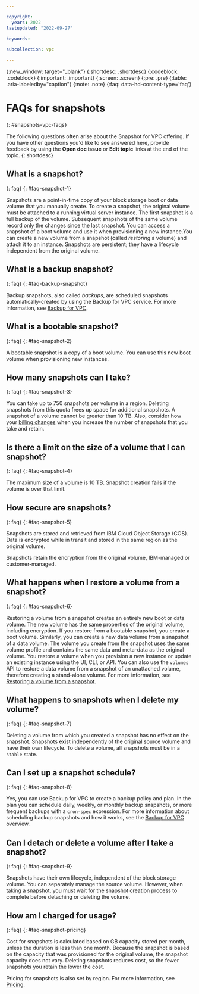 ```yaml
---

copyright:
  years: 2022
lastupdated: "2022-09-27"

keywords:

subcollection: vpc

---
```

{:new_window: target="_blank"}
{:shortdesc: .shortdesc}
{:codeblock: .codeblock}
{:important: .important}
{:screen: .screen}
{:pre: .pre}
{:table: .aria-labeledby="caption"}
{:note: .note}
{:faq: data-hd-content-type='faq'}

# FAQs for snapshots
{: #snapshots-vpc-faqs}

The following questions often arise about the Snapshot for VPC offering. If you have other questions you'd like to see answered here, provide feedback by using the **Open doc issue** or **Edit topic** links at the end of the topic.
{: shortdesc}

## What is a snapshot?
{: faq}
{: #faq-snapshot-1}

Snapshots are a point-in-time copy of your block storage boot or data volume that you manually create. To create a snapshot, the original volume must be attached to a running virtual server instance. The first snapshot is a full backup of the volume. Subsequent snapshots of the same volume record only the changes since the last snapshot. You can access a snapshot of a boot volume and use it when provisioning a new instance.You can create a new volume from a snapshot (called _restoring_ a volume) and attach it to an instance. Snapshots are persistent; they have a lifecycle independent from the original volume.

## What is a backup snapshot?
{: faq}
{: #faq-backup-snapshot}

Backup snapshots, also called _backups_, are scheduled snapshots automatically-created by using the Backup for VPC service. For more information, see [Backup for VPC](/docs/vpc?topic=vpc-backup-service-about).

## What is a bootable snapshot?
{: faq}
{: #faq-snapshot-2}

A bootable snapshot is a copy of a boot volume. You can use this new boot volume when provisioning new instances.

## How many snapshots can I take?
{: faq}
{: #faq-snapshot-3}

You can take up to 750 snapshots per volume in a region. Deleting snapshots from this quota frees up space for additional snapshots.  A snapshot of a volume cannot be greater than 10 TB. Also, consider how your [billing changes](/docs/vpc?topic=vpc-snapshots-vpc-about&interface=api#snapshots_vpc_considerations) when you increase the number of snapshots that you take and retain.

## Is there a limit on the size of a volume that I can snapshot?
{: faq}
{: #faq-snapshot-4}

The maximum size of a volume is 10 TB. Snapshot creation fails if the volume is over that limit.

## How secure are snapshots?
{: faq}
{: #faq-snapshot-5}

Snapshots are stored and retrieved from IBM Cloud Object Storage (COS). Data is encrypted while in transit and stored in the same region as the original volume. 

Snapshots retain the encryption from the original volume, IBM-managed or customer-managed.

## What happens when I restore a volume from a snapshot?
{: faq}
{: #faq-snapshot-6}

Restoring a volume from a snapshot creates an entirely new boot or data volume. The new volume has the same properties of the original volume, including encryption. If you restore from a bootable snapshot, you create a boot volume. Similarly, you can create a new data volume from a snapshot of a data volume. The volume you create from the snapshot uses the same volume profile and contains the same data and meta-data as the original volume. You restore a volume when you provision a new instance or update an existing instance using the UI, CLI, or API. You can also use the `volumes` API to restore a data volume from a snapshot of an unattached volume, therefore creating a stand-alone volume. For more information, see [Restoring a volume from a snapshot](/docs/vpc?topic=vpc-snapshots-vpc-restore).

## What happens to snapshots when I delete my volume?
{: faq}
{: #faq-snapshot-7}

Deleting a volume from which you created a snapshot has no effect on the snapshot. Snapshots exist independently of the original source volume and have their own lifecycle. To delete a volume, all snapshots must be in a `stable` state.

## Can I set up a snapshot schedule?
{: faq}
{: #faq-snapshot-8}

Yes, you can use Backup for VPC to create a backup policy and plan. In the plan you can schedule daily, weekly, or monthly backup snapshots, or more frequent backups with a `cron-spec` expression. For more information about scheduling backup snapshots and how it works, see the [Backup for VPC](/docs/vpc?topic=vpc-backup-service-about) overview.

## Can I detach or delete a volume after I take a snapshot?
{: faq}
{: #faq-snapshot-9}

Snapshots have their own lifecycle, independent of the block storage volume. You can separately manage the source volume. However, when taking a snapshot, you must wait for the snapshot creation process to complete before detaching or deleting the volume.

## How am I charged for usage?
{: faq}
{: #faq-snapshot-pricing}

Cost for snapshots is calculated based on GB capacity stored per month, unless the duration is less than one month. Because the snapshot is based on the capacity that was provisioned for the original volume, the snapshot capacity does not vary. Deleting snapshots reduces cost, so the fewer snapshots you retain the lower the cost.

Pricing for snapshots is also set by region. For more information, see [Pricing](https://www.ibm.com/cloud/vpc/pricing).
